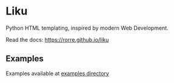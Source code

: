 # Liku

Python HTML templating, inspired by modern Web Development.

Read the docs: https://rorre.github.io/liku

## Examples

Examples available at [examples directory](https://github.com/rorre/liku/tree/main/examples)
